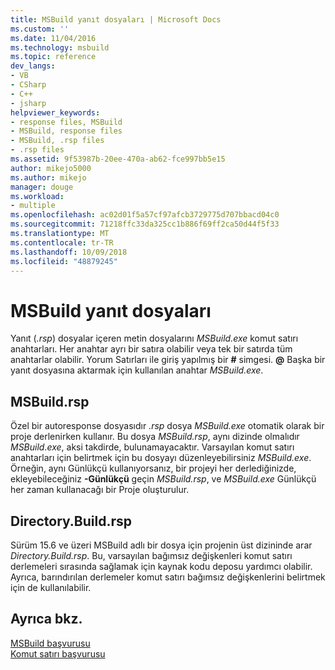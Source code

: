 ```yaml
---
title: MSBuild yanıt dosyaları | Microsoft Docs
ms.custom: ''
ms.date: 11/04/2016
ms.technology: msbuild
ms.topic: reference
dev_langs:
- VB
- CSharp
- C++
- jsharp
helpviewer_keywords:
- response files, MSBuild
- MSBuild, response files
- MSBuild, .rsp files
- .rsp files
ms.assetid: 9f53987b-20ee-470a-ab62-fce997bb5e15
author: mikejo5000
ms.author: mikejo
manager: douge
ms.workload:
- multiple
ms.openlocfilehash: ac02d01f5a57cf97afcb3729775d707bbacd04c0
ms.sourcegitcommit: 71218ffc33da325cc1b886f69ff2ca50d44f5f33
ms.translationtype: MT
ms.contentlocale: tr-TR
ms.lasthandoff: 10/09/2018
ms.locfileid: "48879245"
---
```

# <a name="msbuild-response-files"></a>MSBuild yanıt dosyaları
Yanıt (*.rsp*) dosyalar içeren metin dosyalarını *MSBuild.exe* komut satırı anahtarları. Her anahtar ayrı bir satıra olabilir veya tek bir satırda tüm anahtarlar olabilir. Yorum Satırları ile giriş yapılmış bir **#** simgesi. **@** Başka bir yanıt dosyasına aktarmak için kullanılan anahtar *MSBuild.exe*.  
  
## <a name="msbuildrsp"></a>MSBuild.rsp
Özel bir autoresponse dosyasıdır *.rsp* dosya *MSBuild.exe* otomatik olarak bir proje derlenirken kullanır. Bu dosya *MSBuild.rsp*, aynı dizinde olmalıdır *MSBuild.exe*, aksi takdirde, bulunamayacaktır. Varsayılan komut satırı anahtarları için belirtmek için bu dosyayı düzenleyebilirsiniz *MSBuild.exe*. Örneğin, aynı Günlükçü kullanıyorsanız, bir projeyi her derlediğinizde, ekleyebileceğiniz **-Günlükçü** geçin *MSBuild.rsp*, ve *MSBuild.exe* Günlükçü her zaman kullanacağı bir Proje oluşturulur. 

## <a name="directorybuildrsp"></a>Directory.Build.rsp
Sürüm 15.6 ve üzeri MSBuild adlı bir dosya için projenin üst dizininde arar *Directory.Build.rsp*.  Bu, varsayılan bağımsız değişkenleri komut satırı derlemeleri sırasında sağlamak için kaynak kodu deposu yardımcı olabilir.  Ayrıca, barındırılan derlemeler komut satırı bağımsız değişkenlerini belirtmek için de kullanılabilir. 

## <a name="see-also"></a>Ayrıca bkz.  
 [MSBuild başvurusu](../msbuild/msbuild-reference.md)   
 [Komut satırı başvurusu](../msbuild/msbuild-command-line-reference.md)